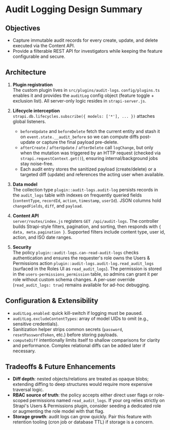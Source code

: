 # Audit Logging Design Summary

## Objectives
- Capture immutable audit records for every create, update, and delete executed via the Content API.
- Provide a filterable REST API for investigators while keeping the feature configurable and secure.

## Architecture
1. **Plugin registration**  
   The custom plugin lives in `src/plugins/audit-logs`. `config/plugins.ts` enables it and provides the `auditLog` config object (feature toggle + exclusion list). All server-only logic resides in `strapi-server.js`.

2. **Lifecycle interception**  
   `strapi.db.lifecycles.subscribe({ models: ['*'], ... })` attaches global listeners.  
   - `beforeUpdate` and `beforeDelete` fetch the current entity and stash it on `event.state.__audit_before` so we can compute diffs post-update or capture the final payload pre-delete.  
   - `afterCreate` / `afterUpdate` / `afterDelete` call `logChange`, but only when the mutation was triggered by an HTTP request (checked via `strapi.requestContext.get()`), ensuring internal/background jobs stay noise-free.  
   - Each audit entry stores the sanitized payload (create/delete) or a targeted diff (update) and references the acting user when available.

3. **Data model**  
   The collection type `plugin::audit-logs.audit-log` persists records in the `audit_logs` table with indexes on frequently queried fields (`contentType`, `recordId`, `action`, `timestamp`, `userId`). JSON columns hold `changedFields`, `diff`, and `payload`.

4. **Content API**  
   `server/routes/index.js` registers `GET /api/audit-logs`. The controller builds Strapi-style filters, pagination, and sorting, then responds with `{ data, meta.pagination }`. Supported filters include content type, user id, action, and ISO date ranges.

5. **Security**  
   The policy `plugin::audit-logs.can-read-audit-logs` checks authentication and ensures the requester's role owns the Users & Permissions action `plugin::audit-logs.audit-log.read_audit_logs` (surfaced in the Roles UI as `read_audit_logs`). The permission is stored in the `users-permissions_permission` table, so admins can grant it per role without custom schema changes. A per-user override (`read_audit_logs: true`) remains available for ad-hoc debugging.

## Configuration & Extensibility
- `auditLog.enabled`: quick kill-switch if logging must be paused.
- `auditLog.excludeContentTypes`: array of model UIDs to omit (e.g., sensitive credentials).
- Sanitization helper strips common secrets (`password`, `resetPasswordToken`, etc.) before storing payloads.
- `computeDiff` intentionally limits itself to shallow comparisons for clarity and performance. Complex relational diffs can be added later if necessary.

## Tradeoffs & Future Enhancements
- **Diff depth**: nested objects/relations are treated as opaque blobs; extending diffing to deep structures would require more expensive traversal logic.
- **RBAC source of truth**: the policy accepts either direct user flags or role-scoped permissions named `read_audit_logs`. If your org relies strictly on Strapi's Users & Permissions plugin, consider seeding a dedicated role or augmenting the role model with that flag.
- **Storage growth**: audit logs can grow quickly. Pair this feature with retention tooling (cron job or database TTL) if storage is a concern.
